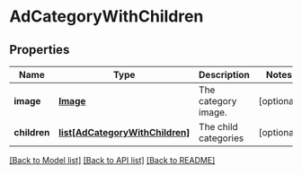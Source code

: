 # AdCategoryWithChildren

## Properties
Name | Type | Description | Notes
------------ | ------------- | ------------- | -------------
**image** | [**Image**](Image.md) | The category image. | [optional] 
**children** | [**list[AdCategoryWithChildren]**](AdCategoryWithChildren.md) | The child categories | [optional] 

[[Back to Model list]](../README.md#documentation-for-models) [[Back to API list]](../README.md#documentation-for-api-endpoints) [[Back to README]](../README.md)


